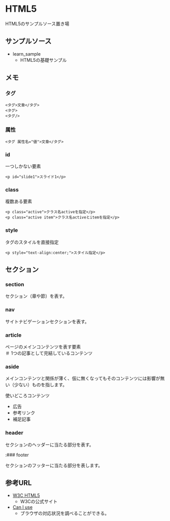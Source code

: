 # HTML5

HTML5のサンプルソース置き場  

## サンプルソース

* learn_sample
    + HTML5の基礎サンプル

## メモ

### タグ

```
<タグ>文章</タグ>
<タグ>
<タグ/>
```

### 属性

```
<タグ 属性名="値">文章</タグ>
```

### id

一つしかない要素  

```HTML5
<p id="slide1">スライド1</p>
```

### class

複数ある要素  

```HTML5
<p class="active">クラス名activeを指定</p>
<p class="active item">クラス名activeとitemを指定</p>
```

### style

タグのスタイルを直接指定  

```HTML5
<p style="text-align:center;">スタイル指定</p>
```

## セクション

### section

セクション（章や節）を表す。  

### nav

サイトナビゲーションセクションを表す。  

### article

ページのメインコンテンツを表す要素  
＃ 1つの記事として完結しているコンテンツ

### aside

メインコンテンツと関係が薄く、仮に無くなってもそのコンテンツには影響が無い（少ない）ものを指します。  

使いどころコンテンツ  

* 広告
* 参考リンク
* 補足記事

### header

セクションのヘッダーに当たる部分を表す。

:### footer

セクションのフッターに当たる部分を表します。

## 参考URL

* [W3C HTML5](https://www.w3.org/TR/html5/)
    + W3Cの公式サイト
* [Can I use](http://caniuse.com/)
    + ブラウザの対応状況を調べることができる。
